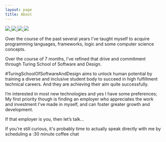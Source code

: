 ```yaml
---
layout: page
title: About
---
```


<div class="d-flex justify-content-evenly mb-5">
<a href="https://www.github.com/marchandmd">
<img src="https://img.shields.io/badge/github-profile-blue?style=for-the-badge&logo=appveyor" />
</a>

<a href="/Michael_Marchand_technical_resume.pdf">
<img src="https://img.shields.io/badge/resume-pdf-green?style=for-the-badge&logo=appveyor" />
</a>

<a href="https://www.linkedin.com/in/mmarchand1/">
<img src="https://img.shields.io/badge/LinkedIn-profile-blue?style=for-the-badge&logo=appveyor" />
</a>

<a href="https://stackoverflow.com/users/8659405/j-r-bob-dobbs?tab=profile">
<img src="https://img.shields.io/badge/stackOverflow-profile-orange?style=for-the-badge&logo=appveyor" />
</a>
</div>

Over the course of the past several years I’ve taught myself to acquire programming languages, frameworks, logic and some computer science concepts.

Over the course of 7 months, I’ve refined that drive and commitment through Turing School of Software and Design.

#TuringSchoolOfSoftwareAndDesign aims to unlock human potential by training a diverse and inclusive student body to succeed in high fulfillment technical careers. And they are achieving their aim quite successfully.

I’m interested in most new technologies and yes I have some preferences; My first priority though is finding an employer who appreciates the work and investment I’ve made in myself, and can foster greater growth and development.

If that employer is you, then let’s talk…

If you're still curious, it's probably time to actually speak directly with me by scheduling a :30 minute coffee chat
